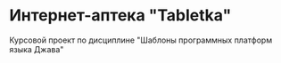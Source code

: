 # Интернет-аптека "Tabletka"
Курсовой проект по дисциплине "Шаблоны программных платформ языка Джава"
